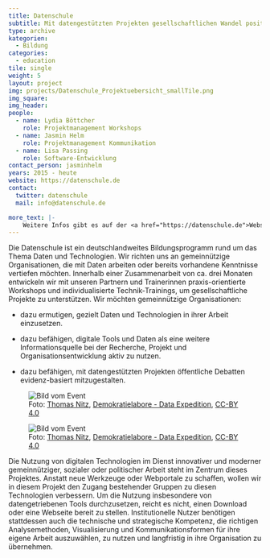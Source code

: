 ```yaml
---
title: Datenschule
subtitle: Mit datengestützten Projekten gesellschaftlichen Wandel positiv gestalten
type: archive
kategorien:
  - Bildung
categories:
  - education
tile: single
weight: 5
layout: project
img: projects/Datenschule_Projektuebersicht_smallTile.png
img_square:
img_header:
people:
  - name: Lydia Böttcher
    role: Projektmanagement Workshops
  - name: Jasmin Helm
    role: Projektmanagement Kommunikation
  - name: Lisa Passing
    role: Software-Entwicklung
contact_person: jasminhelm
years: 2015 - heute
website: https://datenschule.de
contact:
  twitter: datenschule
  mail: info@datenschule.de

more_text: |-
    Weitere Infos gibt es auf der <a href="https://datenschule.de">Website</a> der Datenschule.
---
```

Die Datenschule ist ein deutschlandweites Bildungsprogramm rund um das Thema Daten und Technologien. Wir richten uns an gemeinnützige Organisationen, die mit Daten arbeiten oder bereits vorhandene Kenntnisse vertiefen möchten. Innerhalb einer Zusammenarbeit von ca. drei Monaten entwickeln wir mit unseren Partnern und Trainerinnen praxis-orientierte Workshops und individualisierte Technik-Trainings, um gesellschaftliche Projekte zu unterstützen.
Wir möchten gemeinnützige Organisationen:

+ dazu ermutigen, gezielt Daten und Technologien in ihrer Arbeit einzusetzen.

+ dazu befähigen, digitale Tools und Daten als eine weitere Informationsquelle bei der Recherche, Projekt
und Organisationsentwicklung aktiv zu nutzen.

+ dazu befähigen, mit datengestützten Projekten öffentliche Debatten evidenz-basiert mitzugestalten.


<div class="two-img offset-lg-2">
  <figure class="license">
    <img alt="Bild vom Event" src="/files/projects/datenschule_img_1.jpg">
        <figcaption>Foto: <a href="//tnt-fotoart.de">Thomas Nitz</a>, <a href=https://www.flickr.com/photos/okfde/42889539312/in/album-72157696546500561/>Demokratielabore - Data Expedition</a>, <a href="https://creativecommons.org/licenses/by/4.0/">CC-BY 4.0</a></figcaption>
    </figure>
    <figure class="license">
    <img alt="Bild vom Event" src="/files/projects/datenschule_img_2.jpg">
        <figcaption>Foto: <a href="//tnt-fotoart.de">Thomas Nitz</a>, <a href="https://www.flickr.com/photos/okfde/42939106321/in/album-72157696546500561/">Demokratielabore - Data Expedition</a>, <a href="https://creativecommons.org/licenses/by/4.0/">CC-BY 4.0</a></figcaption>
    </figure>
</div>


Die Nutzung von digitalen Technologien im Dienst innovativer und moderner gemeinnütziger, sozialer oder politischer Arbeit steht im Zentrum dieses Projektes. Anstatt neue Werkzeuge oder Webportale zu schaffen, wollen wir in diesem Projekt den Zugang bestehender Gruppen zu diesen Technologien verbessern. Um die Nutzung insbesondere von datengetriebenen Tools durchzusetzen, reicht es nicht, einen Download oder eine Webseite bereit zu stellen. Institutionelle Nutzer benötigen stattdessen auch die technische und strategische Kompetenz, die richtigen Analysemethoden, Visualisierung und Kommunikationsformen für ihre eigene Arbeit auszuwählen, zu nutzen und langfristig in ihre Organisation zu übernehmen.
